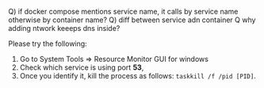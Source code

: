 
Q) if docker compose mentions service name, it calls by service name otherwise by container name?
Q) diff between service adn container
Q why adding ntwork keeeps dns inside?

Please try the following:

1. Go to System Tools => Resource Monitor GUI for windows
2. Check which service is using port **53**,
3. Once you identify it, kill the process as follows: `taskkill /f /pid [PID]`.